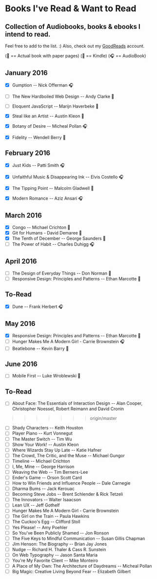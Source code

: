 # Books I've Read & Want to Read
## Collection of Audiobooks, books & ebooks I intend to read.


Feel free to add to the list. :) Also, check out my [GoodReads](https://www.goodreads.com/user/show/33690483-nick) account.

(:blue_book: == Actual book with paper pages)
(:iphone: == Kindle)
(:headphones: == AudioBook)

## January 2016
- [x] Gumption -- Nick Offerman :headphones:
- [ ] The New Hardboiled Web Design -- Andy Clarke :blue_book:
- [ ] Eloquent JavaScript -- Marijn Haverbeke :blue_book:
- [x] Steal like an Artist -- Austin Kleon :blue_book:
- [x] Botany of Desire -- Micheal Pollan :headphones:
- [x] Fidelity -- Wendell Berry :blue_book:


## February  2016
- [x] Just Kids -- Patti Smith :headphones:
- [x] Unfaithful Music & Disappearing Ink -- Elvis Costello :headphones:
- [x] The Tipping Point -- Malcolm Gladwell :blue_book:
- [x] Modern Romance -- Aziz Ansari :headphones:


## March 2016
- [x] Congo -- Michael Crichton :blue_book:
- [x] Git for Humans - David Demaree :blue_book:
- [x] The Tenth of December -- George Saunders :blue_book:
- [ ] The Power of Habit -- Charles Duhigg :headphones:

## April 2016
- [ ] The Design of Everyday Things -- Don Norman :blue_book:
- [ ] Responsive Design: Principles and Patterns -- Ethan Marcotte :blue_book:

To-Read
---
- [X] Dune -- Frank Herbert :headphones:

## May 2016
- [X] Responsive Design: Principles and Patterns -- Ethan Marcotte :blue_book:
- [ ] Hunger Makes Me A Modern Girl - Carrie Brownstein :headphones:
- [ ] Beatlebone -- Kevin Barry :blue_book:

## June 2016
- [ ] Mobile First -- Luke Wroblewski :blue_book:

To-Read
---
- [ ] About Face: The Essentials of Interaction Design -- Alan Cooper, Christopher Noessel, Robert Reimann and David Cronin
>>>>>>> origin/master
- [ ] Shady Characters -- Keith Houston
- [ ] Player Piano -- Kurt Vonnegut
- [ ] The Master Switch -- Tim Wu
- [ ] Show Your Work! -- Austin Kleon
- [ ] Where Wizards Stay Up Late -- Katie Hafner
- [ ] The Crowd, The Critic, and the Muse -- Michael Gungor
- [ ] Timeline -- Michael Crichton
- [ ] I, Me, Mine -- George Harrison
- [ ] Weaving the Web -- Tim Berners-Lee
- [ ] Ender's Game -- Orson Scott Card
- [ ] How to Win Friends and Influence People -- Dale Carnegie
- [ ] Dharma Bums -- Jack Kerouac
- [ ] Becoming Steve Jobs -- Brent Schlender & Rick Tetzeli
- [ ] The Innovators -- Walter Isaacson
- [ ] Lean UX -- Jeff Gothelf
- [ ] Hunger Makes Me A Modern Girl - Carrie Brownstein
- [ ] The Girl on the Train -- Paula Hawkins
- [ ] The Cuckoo's Egg -- Clifford Stoll
- [ ] Yes Please! -- Amy Poehler
- [ ] So You've Been Publicly Shamed -- Jon Ronson
- [ ] The Five Keys to Mindful Communication -- Susan Gillis Chapman
- [ ] Jim Henson: The Biography -- Brian Jay Jones
- [ ] Nudge -- Richard H. Thaler & Cass R. Sunstein
- [ ] On Web Typography -- Jason Santa Maria
- [ ] You're My Favorite Client -- Mike Monteiro
- [ ] A Place of My Own: The Architecture of Daydreams -- Micheal Pollan
- [ ] Big Magic: Creative Living Beyond Fear -- Elizabeth Gilbert
